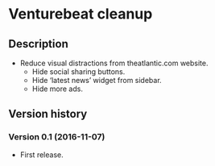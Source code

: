 # Venturebeat cleanup

## Description

- Reduce visual distractions from theatlantic.com website.
  - Hide social sharing buttons.
  - Hide ‘latest news’ widget from sidebar.
  - Hide more ads.

## Version history

### Version 0.1 (2016-11-07)

- First release.

